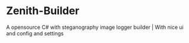 # Zenith-Builder
A opensource C# with steganography image logger builder | With nice ui and config and settings
